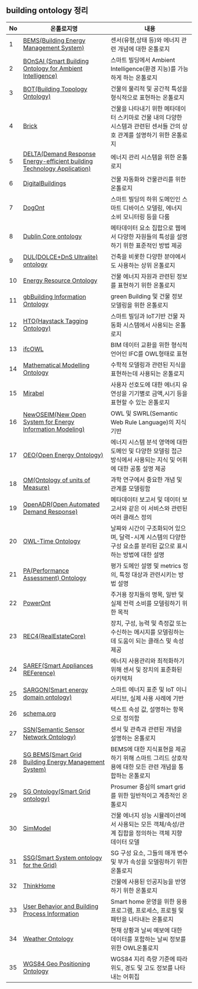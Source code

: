 ## building ontology 정리

| No | 온톨로지명                                                                                                        | 내용                                                                   |
|----|--------------------------------------------------------------------------------------------------------------|----------------------------------------------------------------------|
| 1  | [BEMS(Building Energy Management System)](ontology/BEMS.md)                                                  |  센서(유형,상태 등)와 에너지 관련 개념에 대한 온톨로지                 |
| 2  | [BOnSAI (Smart Building Ontology for Ambient Intelligence)](ontology/BONSAI.md)                              | 스마트 빌딩에서 Ambient Intelligence(환경 지능)를 가능하게 하는 온톨로지                   |
| 3  | [BOT(Building Topology Ontology)](ontology/BOT.md)                                                           | 건물의 물리적 및 공간적 특성을 형식적으로 표현하는 온톨로지                                    |
| 4  | [Brick](ontology/Brick.md)                                                                                   | 건물을 나타내기 위한 메타데이터 스키마로 건물 내의 다양한 시스템과 관련된 센서들 간의 상호 관계를 설명하기 위한 온톨로지 |
| 5  | [DELTA(Demand Response Energy-efficient building Technology Application)](ontology/DELTA.md)                 | 에너지 관리 시스템을 위한 온톨로지                                                  |
| 6  | [DigitalBuildings](ontology/Digitalbuildings.md)                                                             | 건물 자동화와 건물관리를 위한 온톨로지                                                |
| 7  | [DogOnt](ontology/DogOnt.md)                                                                                 | 스마트 빌딩의 하위 도메인인 스마트 디바이스 모델링, 에너지 소비 모니터링 등을 다룸                      |
| 8  | [Dublin Core ontology](ontology/Dublin_Core_ontology.md)                                                     | 메타데이터 요소 집합으로 웹에서 다양한 자원들의 특성을 설명하기 위한 표준적인 방법 제공                    |
| 9  | [DUL(DOLCE+DnS Ultralite) ontology](ontology/DUL_ontology.md)                                                | 건축을 비롯한 다양한 분야에서도 사용하는 상위 온톨로지                                       |
| 10 | [Energy Resource Ontology](ontology/Energy_Resource_Ontology.md)                                             | 건물 에너지 자원과 관련된 정보를 표현하기 위한 온톨로지                                      |
| 11 | [gbBuilding Information Ontology](ontology/gbBuilding_Information_Ontology.md)                               | green Building 및 건물 정보 모델링을 위한 온톨로지                                  |
| 12 | [HTO(Haystack Tagging Ontology)](ontology/HTO.md)                                                            | 스마트 빌딩과 IoT기반 건물 자동화 시스템에서 사용되는 온톨로지                                 |
| 13 | [ifcOWL](ontology/ifcOWL.md)                                                                                 | BIM 데이터 교환을 위한 형식적 언어인 IFC를 OWL형태로 표현                                |
| 14 | [Mathematical Modelling Ontology](ontology/Mathematical_Modelling_Ontology.md)                               | 수학적 모델링과 관련된 지식을 표현하는데 사용되는 온톨로지                                     |
| 15 | [Mirabel](ontology/Mirabel.md)                                                                               | 사용자 선호도에 대한 에너지 유연성을 기기별로 금액,시기 등을 표현할 수 있는 온톨로지                     |
| 16 | [NewOSEIM(New Open System for Energy Information Modeling)](ontology/NewOSEIM.md)                            | OWL 및 SWRL(Semantic Web Rule Language)의 지식 기반                        |
| 17 | [OEO(Open Energy Ontology)](ontology/OEO.md)                                                                 | 에너지 시스템 분석 영역에 대한 도메인 및 다양한 모델링 접근 방식에서 사용되는 지식 및 어휘에 대한 공통 설명 제공    |
| 18 | [OM(Ontology of units of Measure)](ontology/Ontology_of_units_of_Measure_(OM).md)                            | 과학 연구에서 중요한 개념 및 관계를 모델링함                                            |
| 19 | [OpenADR(Open Automated Demand Response)](ontology/OpenADR.md)                                               | 메타데이터 보고서 및 데이터 보고서와 같은 이 서비스와 관련된 여러 클래스 정의                         |
| 20 | [OWL-Time Ontology](ontology/OWL-Time_Ontology.md)                                                           | 날짜와 시간이 구조화되어 있으며, 달력-시계 시스템의 다양한 구성 요소를 분리된 값으로 표시하는 방법에 대한 설명      |
| 21 | [PA(Performance Assessment) Ontology](ontology/PA_Ontology.md)                                               | 평가 도메인 설명 및 metrics 정의, 특정 대상과 관련시키는 방법 설명                           |
| 22 | [PowerOnt](ontology/PowerOnt.md)                                                                             | 주거용 장치들의 명목, 일반 및 실제 전력 소비를 모델링하기 위한 목적                              |
| 23 | [REC4(RealEstateCore)](ontology/REC4.md)                                                                     | 장치, 구성, 능력 및 측정값 또는 수신하는 메시지를 모델링하는데 도움이 되는 클래스 및 속성 제공              |
| 24 | [SAREF(Smart Appliances REFerence)](ontology/SAREF.md)                                                       | 에너지 사용관리와 최적화하기 위해 센서 및 장치의 표준화된 아키텍처                                |
| 25 | [SARGON(Smart energy domain ontology)](ontology/SARGON.md)                                                   | 스마트 에너지 표준 및 IoT 이니셔티브, 실제 사용 사례에 기반                                 |
| 26 | [schema.org](ontology/schema.org.md)                                                                         | 텍스트 속성 값, 설명하는 항목으로 정의함                                              |
| 27 | [SSN(Semantic Sensor Network Ontology)](ontology/Semantic_Sensor_Network_Ontology_(SSN).md)                  | 센서 및 관측과 관련된 개념을 설명하는 온톨로지                                           |
| 28 | [SG BEMS(Smart Grid Building Energy Management System)](ontology/SG_BEMS.md)                                 | BEMS에 대한 지식표현을 제공하기 위해 스마트 그리드 상호작용에 대한 모든 관련 개념을 통합하는 온톨로지          |
| 29 | [SG Ontology(Smart Grid ontology)](ontology/SG_Ontology.md)                                                  | Prosumer 중심의 smart grid를 위한 일반적이고 계층적인 온톨로지                          |
| 30 | [SimModel](ontology/SimModel.md)                                                                             | 건물 에너지 성능 시뮬레이션에서 사용되는 모든 객체/속성/관계 집합을 정의하는 객체 지향 데이터 모델             |
| 31 | [SSG(Smart System ontology for the Grid)](ontology/SSG.md)                                                   | SG 구성 요소, 그들의 매개 변수 및 부가 속성을 모델링하기 위한 온톨로지                           |
| 32 | [ThinkHome](ontology/ThinkHome.md)                                                                           | 건물에 사용된 인공지능을 반영하기 위한 온톨로지                                           |
| 33 | [User Behavior and Building Process Information](ontology/User_Behavior_and_Building_Process_Information.md) | Smart home 운영을 위한 응용 프로그램, 프로세스, 프로필 및 패턴을 나타내는 온톨로지                 |
| 34 | [Weather Ontology](ontology/Weather_Ontology.md)                                                             | 현재 상황과 날씨 예보에 대한 데이터를 포함하는 날씨 정보를 위한 OWL온톨로지                         |
| 35 | [WGS84 Geo Positioning Ontology](ontology/WGS84_Geo_Positioning_Ontology.md)                                 | WGS84 지리 측량 기준에 따라 위도, 경도 및 고도 정보를 나타내는 어휘집                          |







